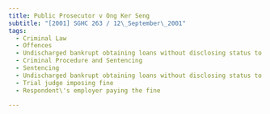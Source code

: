 ```yaml
---
title: Public Prosecutor v Ong Ker Seng 
subtitle: "[2001] SGHC 263 / 12\_September\_2001"
tags:
  - Criminal Law
  - Offences
  - Undischarged bankrupt obtaining loans without disclosing status to lender
  - Criminal Procedure and Sentencing
  - Sentencing
  - Undischarged bankrupt obtaining loans without disclosing status to lender
  - Trial judge imposing fine
  - Respondent\'s employer paying the fine

---
```


